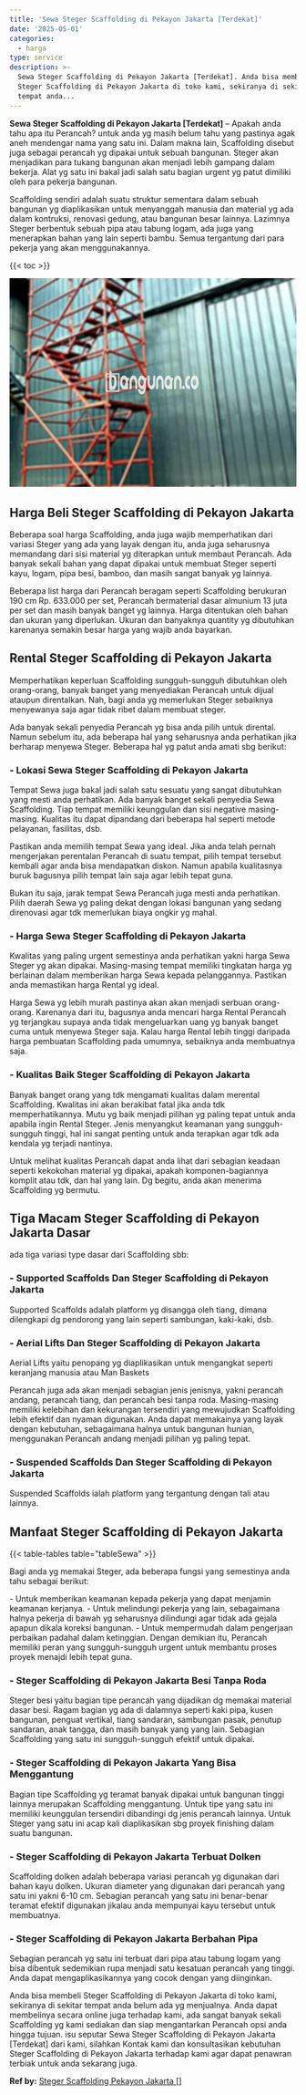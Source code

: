 ```yaml
---
title: 'Sewa Steger Scaffolding di Pekayon Jakarta [Terdekat]'
date: '2025-05-01'
categories:
  - harga
type: service
description: >-
  Sewa Steger Scaffolding di Pekayon Jakarta [Terdekat]. Anda bisa membeli
  Steger Scaffolding di Pekayon Jakarta di toko kami, sekiranya di sekitar
  tempat anda...
---
```


**Sewa Steger Scaffolding di Pekayon Jakarta \[Terdekat\]** – Apakah anda tahu apa itu Perancah? untuk anda yg masih belum tahu yang pastinya agak aneh mendengar nama yang satu ini. Dalam makna lain, Scaffolding disebut juga sebagai perancah yg dipakai untuk sebuah bangunan. Steger akan menjadikan para tukang bangunan akan menjadi lebih gampang dalam bekerja. Alat yg satu ini bakal jadi salah satu bagian urgent yg patut dimiliki oleh para pekerja bangunan.

Scaffolding sendiri adalah suatu struktur sementara dalam sebuah bangunan yg diaplikasikan untuk menyanggah manusia dan material yg ada dalam kontruksi, renovasi gedung, atau bangunan besar lainnya. Lazimnya Steger berbentuk sebuah pipa atau tabung logam, ada juga yang menerapkan bahan yang lain seperti bambu. Semua tergantung dari para pekerja yang akan menggunakannya.

{{< toc >}}

![Sewa Steger Scaffolding di Pekayon Jakarta [Terdekat]](/images/sewa-scaffolding-steger-18.png)

## Harga Beli Steger Scaffolding di Pekayon Jakarta

Beberapa soal harga Scaffolding, anda juga wajib memperhatikan dari variasi Steger yang ada yang layak dengan itu, anda juga seharusnya memandang dari sisi material yg diterapkan untuk membaut Perancah. Ada banyak sekali bahan yang dapat dipakai untuk membuat Steger seperti kayu, logam, pipa besi, bamboo, dan masih sangat banyak yg lainnya.

Beberapa list harga dari Perancah beragam seperti Scaffolding berukuran 190 cm Rp. 633.000 per set, Perancah bermaterial dasar almunium 13 juta per set dan masih banyak banget yg lainnya. Harga ditentukan oleh bahan dan ukuran yang diperlukan. Ukuran dan banyaknya quantity yg dibutuhkan karenanya semakin besar harga yang wajib anda bayarkan.

## Rental Steger Scaffolding di Pekayon Jakarta

Memperhatikan keperluan Scaffolding sungguh-sungguh dibutuhkan oleh orang-orang, banyak banget yang menyediakan Perancah untuk dijual ataupun direntalkan. Nah, bagi anda yg memerlukan Steger sebaiknya menyewanya saja agar tidak ribet dalam membuat steger.

Ada banyak sekali penyedia Perancah yg bisa anda pilih untuk dirental. Namun sebelum itu, ada beberapa hal yang seharusnya anda perhatikan jika berharap menyewa Steger. Beberapa hal yg patut anda amati sbg berikut:

### \- Lokasi Sewa Steger Scaffolding di Pekayon Jakarta

Tempat Sewa juga bakal jadi salah satu sesuatu yang sangat dibutuhkan yang mesti anda perhatikan. Ada banyak banget sekali penyedia Sewa Scaffolding. Tiap tempat memiliki keunggulan dan sisi negative masing-masing. Kualitas itu dapat dipandang dari beberapa hal seperti metode pelayanan, fasilitas, dsb.

Pastikan anda memilih tempat Sewa yang ideal. Jika anda telah pernah mengerjakan perentalan Perancah di suatu tempat, pilih tempat tersebut kembali agar anda bisa mendapatkan diskon. Namun apabila kualitasnya buruk bagusnya pilih tempat lain saja agar lebih tepat guna.

Bukan itu saja, jarak tempat Sewa Perancah juga mesti anda perhatikan. Pilih daerah Sewa yg paling dekat dengan lokasi bangunan yang sedang direnovasi agar tdk memerlukan biaya ongkir yg mahal.

### \- Harga Sewa Steger Scaffolding di Pekayon Jakarta

Kwalitas yang paling urgent semestinya anda perhatikan yakni harga Sewa Steger yg akan dipakai. Masing-masing tempat memiliki tingkatan harga yg berlainan dalam memberikan harga Sewa kepada pelanggannya. Pastikan anda memastikan harga Rental yg ideal.

Harga Sewa yg lebih murah pastinya akan akan menjadi serbuan orang-orang. Karenanya dari itu, bagusnya anda mencari harga Rental Perancah yg terjangkau supaya anda tidak mengeluarkan uang yg banyak banget cuma untuk menyewa Steger saja. Kalau harga Rental lebih tinggi daripada harga pembuatan Scaffolding pada umumnya, sebaiknya anda membuatnya saja.

### \- Kualitas Baik Steger Scaffolding di Pekayon Jakarta

Banyak banget orang yang tdk mengamati kualitas dalam merental Scaffolding. Kwalitas ini akan berakibat fatal jika anda tdk memperhatikannya. Mutu yg baik menjadi pilihan yg paling tepat untuk anda apabila ingin Rental Steger. Jenis menyangkut keamanan yang sungguh-sungguh tinggi, hal ini sangat penting untuk anda terapkan agar tdk ada kendala yg terjadi nantinya.

Untuk melihat kualitas Perancah dapat anda lihat dari sebagian keadaan seperti kekokohan material yg dipakai, apakah komponen-bagiannya komplit atau tdk, dan hal yang lain. Dg begitu, anda akan menerima Scaffolding yg bermutu.

## Tiga Macam Steger Scaffolding di Pekayon Jakarta Dasar

ada tiga variasi type dasar dari Scaffolding sbb:

### \- Supported Scaffolds Dan Steger Scaffolding di Pekayon Jakarta

Supported Scaffolds adalah platform yg disangga oleh tiang, dimana dilengkapi dg pendorong yang lain seperti sambungan, kaki-kaki, dsb.

### \- Aerial Lifts Dan Steger Scaffolding di Pekayon Jakarta

Aerial Lifts yaitu penopang yg diaplikasikan untuk mengangkat seperti keranjang manusia atau Man Baskets

Perancah juga ada akan menjadi sebagian jenis jenisnya, yakni perancah andang, perancah tiang, dan perancah besi tanpa roda. Masing-masing memiliki kelebihan dan kekurangan tersendiri yang mewujudkan Scaffolding lebih efektif dan nyaman digunakan. Anda dapat memakainya yang layak dengan kebutuhan, sebagaimana halnya untuk bangunan hunian, menggunakan Perancah andang menjadi pilihan yg paling tepat.

### \- Suspended Scaffolds Dan Steger Scaffolding di Pekayon Jakarta

Suspended Scaffolds ialah platform yang tergantung dengan tali atau lainnya.

## Manfaat Steger Scaffolding di Pekayon Jakarta

{{< table-tables table="tableSewa" >}}

Bagi anda yg memakai Steger, ada beberapa fungsi yang semestinya anda tahu sebagai berikut:

\- Untuk memberikan keamanan kepada pekerja yang dapat menjamin keamanan kerjanya. - Untuk melindungi pekerja yang lain, sebagaimana halnya pekerja di bawah yg seharusnya dilindungi agar tidak ada gejala apapun dikala koreksi bangunan. - Untuk mempermudah dalam pengerjaan perbaikan padahal dalam ketinggian. Dengan demikian itu, Perancah memiliki peran yang sungguh-sungguh urgent untuk membantu proses proyek menajdi lebih tepat guna.

### \- Steger Scaffolding di Pekayon Jakarta Besi Tanpa Roda

Steger besi yaitu bagian tipe perancah yang dijadikan dg memakai material dasar besi. Ragam bagian yg ada di dalamnya seperti kaki pipa, kusen bangunan, penguat vertikal, tiang sandaran, sambungan pasak, penutup sandaran, anak tangga, dan masih banyak yang yang lain. Sebagian Scaffolding yang satu ini sungguh-sungguh efektif untuk dipakai.

### \- Steger Scaffolding di Pekayon Jakarta Yang Bisa Menggantung

Bagian tipe Scaffolding yg teramat banyak dipakai untuk bangunan tinggi lainnya merupakan Scaffolding menggantung. Untuk tipe yang satu ini memiliki keunggulan tersendiri dibandingi dg jenis perancah lainnya. Untuk Steger yang satu ini acap kali diaplikasikan sbg proyek finishing dalam suatu bangunan.

### \- Steger Scaffolding di Pekayon Jakarta Terbuat Dolken

Scaffolding dolken adalah beberapa variasi perancah yg digunakan dari bahan kayu dolken. Ukuran diameter yang digunakan dari perancah yang satu ini yakni 6-10 cm. Sebagian perancah yang satu ini benar-benar teramat efektif digunakan jikalau anda mempunyai kayu tersebut untuk membuatnya.

### \- Steger Scaffolding di Pekayon Jakarta Berbahan Pipa

Sebagian perancah yg satu ini terbuat dari pipa atau tabung logam yang bisa dibentuk sedemikian rupa menjadi satu kesatuan perancah yang tinggi. Anda dapat mengaplikasikannya yang cocok dengan yang diinginkan.

Anda bisa membeli Steger Scaffolding di Pekayon Jakarta di toko kami, sekiranya di sekitar tempat anda belum ada yg menjualnya. Anda dapat membelinya secara online juga terhadap kami, ada sangat banyak sekali Scaffolding yg kami sediakan dan siap mengantarkan Perancah opsi anda hingga tujuan. isu seputar Sewa Steger Scaffolding di Pekayon Jakarta \[Terdekat\] dari kami, silahkan Kontak kami dan konsultasikan kebutuhan Steger Scaffolding di Pekayon Jakarta terhadap kami agar dapat penawran terbiak untuk anda sekarang juga.

**Ref by:** [Steger Scaffolding Pekayon Jakarta []](https://id.wikipedia.org/wiki/Steger)
